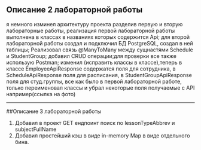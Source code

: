 ## Описание 2 лабораторной работы

я немного изминел архитектуру проекта разделив первую и вторую лабораторные работы, реализация первой лабораторной работы выполнена в классах в названиях которых содержится Api;
для второй лабораторной работы создал и подключил БД PostgreSQL, создал в ней таблицы;
Реализовал связь @ManyToMany между сущнастями Schedule и StudentGroup;
добавил CRUD операции;для проверки все также использую Postman;
изменил (исправить классы в классе),теперь в классе EmployeeApiResponse содержатся поля для сотрудника, в ScheduleApiResponse поля для расписания, в StudentGroupApiResponse поля для студ.группы, все как было в первой лабораторной работе, только переименовал классы и убрал некоторые поля получаемые с API например(ссылка на фото)

_______________________________________________________________________________________________________________________________________________________________________________________________________________________________________________________________________
##Описание 3 лабораторной работы 
1. Добавил в проект GET ендпоинт поиск по lessonTypeAbbrev и subjectFullName 
2. Добавил простейший кэш в виде in-memory Map в виде отдельного бина.
